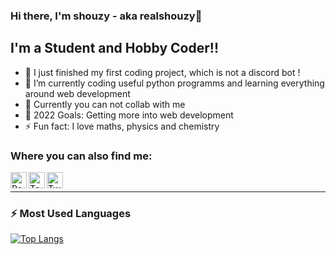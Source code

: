 ### Hi there, I'm shouzy - aka realshouzy👋


## I'm a Student and Hobby Coder!!

- 🔭 I just finished my first coding project, which is not a discord bot !
- 🌱 I’m currently coding useful python programms and learning everything around web development
- 👯 Currently you can not collab with me
- 🥅 2022 Goals: Getting more into web development
- ⚡ Fun fact: I love maths, physics and chemistry

### Where you can also find me:
[<img align="left" alt="Replit" width="26px" src="https://uptime.com/media/website_profiles/repl.it.png" />][replit]
[<img align="left" alt="Top.gg" width="26px" src="https://avatars.githubusercontent.com/u/34552786?s=280&v=4" />][top.gg]
[<img align="left" alt="Twitch" width="26px" src="https://twitch.shouzy.repl.co/twitch.jpeg" />][twitch]
<br/>

---

### :zap: Most Used Languages

[![Top Langs](https://github-readme-stats.vercel.app/api/top-langs/?username=realshouzy)](https://github.com/anuraghazra/github-readme-stats)



[replit]: https://replit.com/@shouzy
[top.gg]: https://top.gg/user/733050256278945832
[twitch]: https://www.twitch.tv/realshouzy
